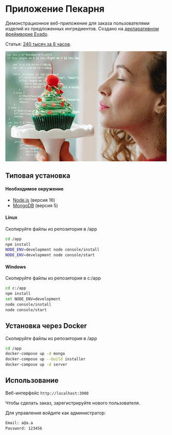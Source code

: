 # Приложение Пекарня

Демонстрационное веб-приложение для заказа пользователями изделий
из предложенных ингредиентов.
Создано на [декларативном фреймворке Evado](https://github.com/mkhorin/evado).

Статья: [240 тысяч за 8 часов](https://zen.me/WDxP).

[![Создание приложения без кода](doc/poster.jpg)](https://zen.me/WDxP)

## Типовая установка

#### Необходимое окружение
- [Node.js](https://nodejs.org) (версия 16)
- [MongoDB](https://www.mongodb.com/download-center/community) (версия 5)

#### Linux
Скопируйте файлы из репозитория в /app
```sh
cd /app
npm install
NODE_ENV=development node console/install
NODE_ENV=development node console/start
```

#### Windows
Скопируйте файлы из репозитория в c:/app
```sh
cd c:/app
npm install
set NODE_ENV=development
node console/install
node console/start
```

## Установка через Docker

Скопируйте файлы из репозитория в /app
```sh
cd /app
docker-compose up -d mongo
docker-compose up --build installer
docker-compose up -d server
```

## Использование

Веб-интерфейс `http://localhost:3000`

Чтобы сделать заказ, зарегистрируйте нового пользователя.

Для управления войдите как администратор:
```sh
Email: a@a.a
Password: 123456
```